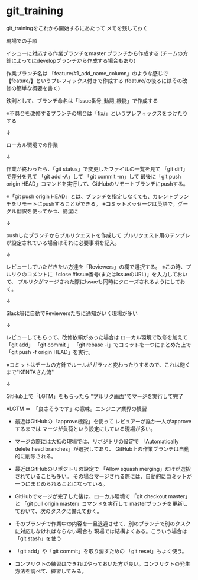 # git_training



git_trainingをこれから開始するにあたって
メモを残しておく


現場での手順

イシューに対応する作業ブランチをmaster ブランチから作成する
(チームの方針によってはdevelopブランチから作成する場合もあり)


作業ブランチ名は
「feature/#1_add_name_column」のような感じで
【feature/】というプレフィックス付きで作成する
(feature/の後ろにはその改修の簡単な概要を書く)

鉄則として、ブランチ命名は「Issue番号_動詞_機能」で作成する　

※不具合を改修するブランチの場合は「fix/」というプレフィックスをつけたりする

↓

ローカル環境での作業

↓

作業が終わったら、「git status」で変更したファイルの一覧を見て
「git diff」で差分を見て
「git add -A」して
「git commit -m」して
最後に「git push origin HEAD」コマンドを実行して、GitHubのリモートブランチにpushする。

※「git push origin HEAD」とは、ブランチを指定しなくても、カレントブランチをリモートにpushすることができる。
※コミットメッセージは英語で。グーグル翻訳を使ってかつ、簡潔に

↓

pushしたブランチからプルリクエストを作成して
プルリクエスト用のテンプレが設定されている場合はそれに必要事項を記入。

↓

レビューしていただきたい方達を「Reviewers」の欄で選択する。
※この時、プルリクのコメントに「close #Issue番号(またはIssueのURL)」を入力しておいて、
プルリクがマージされた際にIssueも同時にクローズされるようにしておく。

↓

Slack等に自動でReviewersたちに通知がいく現場が多い

↓

レビューしてもらって、改修依頼があった場合は
ローカル環境で改修を加えて
「git add」
「git commit 」
「git rebase -i」でコミットを一つにまとめた上で
「git push -f origin HEAD」を実行。

※コミットはチームの方針でルールがガラッと変わったりするので、これは飽くまで"KENTAさん流"

↓

GitHub上で「LGTM」をもらったら
"プルリク画面"でマージを実行して完了

※LGTM ＝　「良さそうです」の意味。エンジニア業界の慣習




- 最近はGitHubの「approve機能」を使って
  レビュアーが誰か一人がapproveするまでは
  マージが負荷という設定にしている現場が多い。

- マージの際には大抵の現場では、リポジトリの設定で
  「Automatically delete head branches」が選択してあり、
  GitHub上の作業ブランチは自動的に削除される。

- 最近はGitHubのリポジトリの設定で
  「Allow squash merging」だけが選択されていることも多い。
  その場合マージされる際には、自動的にコミットが一つにまとめられることになっている。

- GitHubでマージが完了した後は、ローカル環境で
  「git checkout master」と
  「git pull origin master」コマンドを実行して
  masterブランチを更新しておいて、次のタスクに備えておく。


- そのブランチで作業中の内容を一旦退避させて、別のブランチで別のタスクに対応しなければならない場合も
  現場では結構よくある。こういう場合は「git stash」を使う

- 「git add」や「git commit」を取り消すための
  「git reset」もよく使う。


- コンフリクトの練習はできればやっておいた方が良い。コンフリクトの発生方法を調べて、練習してみる。